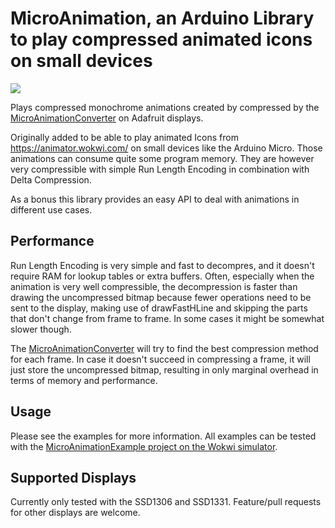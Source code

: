 # MicroAnimation, an Arduino Library to play compressed animated icons on small devices

[![](https://img.shields.io/badge/Available_in_the_Arduino_Library_Manager-2ea44f)](https://www.arduino.cc/reference/en/libraries/microanimation/)

Plays compressed monochrome animations created by compressed by the [MicroAnimationConverter](https://bertbaron.github.io/MicroAnimationConverter/) on Adafruit displays.

Originally added to be able to play animated Icons from https://animator.wokwi.com/ on small devices like the Arduino Micro. Those animations can consume quite some program memory. They are however very compressible with simple Run Length Encoding in combination with Delta Compression.

As a bonus this library provides an easy API to deal with animations in different use cases. 

## Performance

Run Length Encoding is very simple and fast to decompres, and it doesn't require RAM for lookup tables or extra buffers. Often, especially when the animation is very well compressible, the decompression is faster than drawing the uncompressed bitmap because fewer operations need to be sent to the display, making use of drawFastHLine and skipping the parts that don't change from frame to frame. In some cases it might be somewhat slower though.

The [MicroAnimationConverter](https://bertbaron.github.io/MicroAnimationConverter/) will try to find the best compression method for each frame. In case it doesn't succeed in compressing a frame, it will just store the uncompressed bitmap, resulting in only marginal overhead in terms of memory and performance.

## Usage

Please see the examples for more information. All examples can be tested with the [MicroAnimationExample project on the Wokwi simulator](https://wokwi.com/projects/386250018661621761).

## Supported Displays

Currently only tested with the SSD1306 and SSD1331. Feature/pull requests for other displays are welcome.